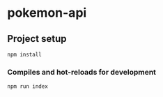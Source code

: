 # pokemon-api
## Project setup
```
npm install
```

### Compiles and hot-reloads for development
```
npm run index
```
